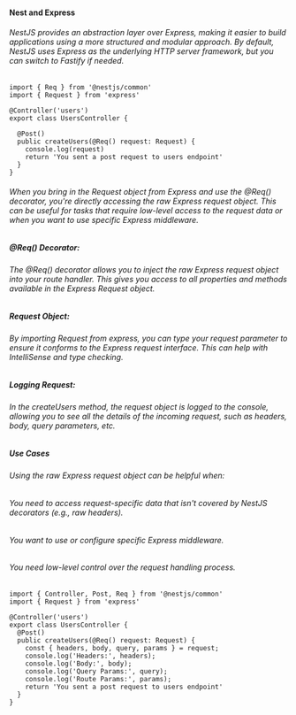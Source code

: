 #### Nest and Express

###### NestJS provides an abstraction layer over Express, making it easier to build applications using a more structured and modular approach. By default, NestJS uses Express as the underlying HTTP server framework, but you can switch to Fastify if needed.

```
import { Req } from '@nestjs/common'
import { Request } from 'express'

@Controller('users')
export class UsersController {

  @Post()
  public createUsers(@Req() request: Request) {
    console.log(request)
    return 'You sent a post request to users endpoint'
  }
}
```

###### When you bring in the Request object from Express and use the @Req() decorator, you're directly accessing the raw Express request object. This can be useful for tasks that require low-level access to the request data or when you want to use specific Express middleware.

##### @Req() Decorator: 
###### The @Req() decorator allows you to inject the raw Express request object into your route handler. This gives you access to all properties and methods available in the Express Request object.

##### Request Object: 
###### By importing Request from express, you can type your request parameter to ensure it conforms to the Express request interface. This can help with IntelliSense and type checking.

##### Logging Request: 
###### In the createUsers method, the request object is logged to the console, allowing you to see all the details of the incoming request, such as headers, body, query parameters, etc.

##### Use Cases
###### Using the raw Express request object can be helpful when:

###### You need to access request-specific data that isn't covered by NestJS decorators (e.g., raw headers).

###### You want to use or configure specific Express middleware.

###### You need low-level control over the request handling process.

```
import { Controller, Post, Req } from '@nestjs/common'
import { Request } from 'express'

@Controller('users')
export class UsersController {
  @Post()
  public createUsers(@Req() request: Request) {
    const { headers, body, query, params } = request;
    console.log('Headers:', headers);
    console.log('Body:', body);
    console.log('Query Params:', query);
    console.log('Route Params:', params);
    return 'You sent a post request to users endpoint'
  }
}
```